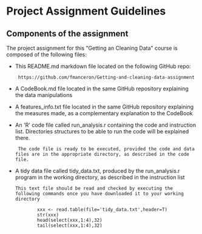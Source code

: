 # Project Assignment Guidelines
## Components of the assignment
The project assignment for this "Getting an Cleaning Data" course is composed of the following files:

 - This README.md markdown file located on the following GitHub repo:
 
		https://github.com/fmanceron/Getting-and-cleaning-data-assignment
		
 - A CodeBook.md file located in the same GitHub repository explaining the data manipulations
 
 - A features_info.txt file located in the same GitHub repository explaining the measures made, as a complementary explanation to the CodeBook 

 - An 'R' code file called run_analysis.r containing the code and instruction list. 
		Directories structures to be able to run the code will be explained there.
		
		The code file is ready to be executed, provided the code and data files are in the appropriate directory, as described in the code file.


  - A tidy data file called tidy_data.txt, produced by the run_analysis.r program in the working directory, as described in the instruction list

		This text file should be read and checked by executing the following commands once you have downloaded it to your working directory
				
				xxx <- read.table(file='tidy_data.txt',header=T)
				str(xxx)
				head(select(xxx,1:4),32)
				tail(select(xxx,1:4),32)




 
 